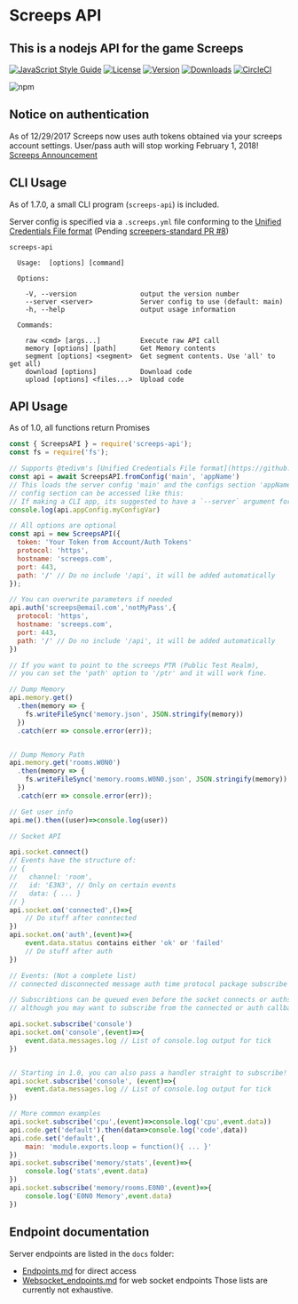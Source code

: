 # Screeps API

## This is a nodejs API for the game Screeps

[![JavaScript Style Guide](https://img.shields.io/badge/code_style-standard-brightgreen.svg)](https://standardjs.com)
[![License](https://img.shields.io/npm/l/screeps-api.svg)](https://npmjs.com/package/screeps-api)
[![Version](https://img.shields.io/npm/v/screeps-api.svg)](https://npmjs.com/package/screeps-api)
[![Downloads](https://img.shields.io/npm/dw/screeps-api.svg)](https://npmjs.com/package/screeps-api)
[![CircleCI](https://circleci.com/gh/screepers/node-screeps-api/tree/master.svg?style=shield)](https://circleci.com/gh/screepers/node-screeps-api/tree/master)

![npm](https://nodei.co/npm/screeps-api.png "NPM")

## Notice on authentication

As of 12/29/2017 Screeps now uses auth tokens obtained via your screeps account settings. 
User/pass auth will stop working February 1, 2018!
[Screeps Announcement](http://blog.screeps.com/2017/12/auth-tokens/)

## CLI Usage

As of 1.7.0, a small CLI program (`screeps-api`) is included. 

Server config is specified via a `.screeps.yml` file conforming to the [Unified Credentials File format](https://github.com/screepers/screepers-standards/blob/34bd4e6e5c8250fa0794d915d9f78d3c45326076/SS3-Unified_Credentials_File.md) (Pending [screepers-standard PR #8](https://github.com/screepers/screepers-standards/pull/8))

```
screeps-api

  Usage:  [options] [command]

  Options:

    -V, --version                output the version number
    --server <server>            Server config to use (default: main)
    -h, --help                   output usage information

  Commands:

    raw <cmd> [args...]          Execute raw API call
    memory [options] [path]      Get Memory contents
    segment [options] <segment>  Get segment contents. Use 'all' to get all)
    download [options]           Download code
    upload [options] <files...>  Upload code

```


## API Usage

As of 1.0, all functions return Promises

```javascript
const { ScreepsAPI } = require('screeps-api');
const fs = require('fs');

// Supports @tedivm's [Unified Credentials File format](https://github.com/screepers/screepers-standards/blob/34bd4e6e5c8250fa0794d915d9f78d3c45326076/SS3-Unified_Credentials_File.md) (Pending [screepers-standard PR #8](https://github.com/screepers/screepers-standards/pull/8))
const api = await ScreepsAPI.fromConfig('main', 'appName')
// This loads the server config 'main' and the configs section 'appName' if it exists
// config section can be accessed like this:
// If making a CLI app, its suggested to have a `--server` argument for selection
console.log(api.appConfig.myConfigVar)

// All options are optional
const api = new ScreepsAPI({
  token: 'Your Token from Account/Auth Tokens'
  protocol: 'https',
  hostname: 'screeps.com',
  port: 443,
  path: '/' // Do no include '/api', it will be added automatically
});

// You can overwrite parameters if needed
api.auth('screeps@email.com','notMyPass',{
  protocol: 'https',
  hostname: 'screeps.com',
  port: 443,
  path: '/' // Do no include '/api', it will be added automatically
})

// If you want to point to the screeps PTR (Public Test Realm),
// you can set the 'path' option to '/ptr' and it will work fine.

// Dump Memory
api.memory.get()
  .then(memory => {
    fs.writeFileSync('memory.json', JSON.stringify(memory))
  })
  .catch(err => console.error(err));


// Dump Memory Path
api.memory.get('rooms.W0N0')
  .then(memory => {
    fs.writeFileSync('memory.rooms.W0N0.json', JSON.stringify(memory))
  })
  .catch(err => console.error(err));

// Get user info
api.me().then((user)=>console.log(user))

// Socket API

api.socket.connect()
// Events have the structure of:
// {
//   channel: 'room',
//   id: 'E3N3', // Only on certain events
//   data: { ... }
// }
api.socket.on('connected',()=>{
	// Do stuff after conntected
})
api.socket.on('auth',(event)=>{
	event.data.status contains either 'ok' or 'failed'
	// Do stuff after auth
})

// Events: (Not a complete list)
// connected disconnected message auth time protocol package subscribe unsubscribe console

// Subscribtions can be queued even before the socket connects or auths,
// although you may want to subscribe from the connected or auth callback to better handle reconnects

api.socket.subscribe('console')
api.socket.on('console',(event)=>{
	event.data.messages.log // List of console.log output for tick
})


// Starting in 1.0, you can also pass a handler straight to subscribe!
api.socket.subscribe('console', (event)=>{
	event.data.messages.log // List of console.log output for tick
})

// More common examples
api.socket.subscribe('cpu',(event)=>console.log('cpu',event.data))
api.code.get('default').then(data=>console.log('code',data))
api.code.set('default',{
	main: 'module.exports.loop = function(){ ... }'
})
api.socket.subscribe('memory/stats',(event)=>{
	console.log('stats',event.data)
})
api.socket.subscribe('memory/rooms.E0N0',(event)=>{
	console.log('E0N0 Memory',event.data)
})
```

## Endpoint documentation

Server endpoints are listed in the `docs` folder:
 * [Endpoints.md](/docs/Endpoints.md) for direct access
 * [Websocket_endpoints.md](/docs/Websocket_endpoints.md) for web socket endpoints
Those lists are currently not exhaustive.
